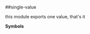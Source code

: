 <a name="module_single-value"></a>
##single-value

this module exports one value, that's it

  
**Symbols**


